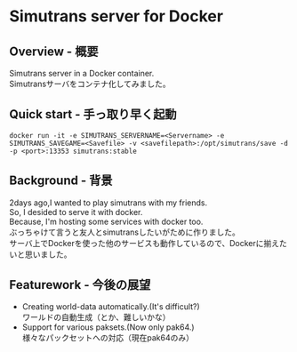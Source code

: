 Simutrans server for Docker
====

## Overview - 概要
 Simutrans server in a Docker container.  
 Simutransサーバをコンテナ化してみました。  

## Quick start - 手っ取り早く起動 

```docker run -it -e SIMUTRANS_SERVERNAME=<Servername> -e SIMUTRANS_SAVEGAME=<Savefile> -v <savefilepath>:/opt/simutrans/save -d -p <port>:13353 simutrans:stable```

## Background - 背景
 2days ago,I wanted to play simutrans with my friends.  
 So, I desided to serve it with docker.  
 Because, I'm hosting some services with docker too.  
 ぶっちゃけて言うと友人とsimutransしたいがために作りました。  
 サーバ上でDockerを使った他のサービスも動作しているので、Dockerに揃えたいと思いました。  

## Featurework - 今後の展望
 - Creating world-data automatically.(It's difficult?)  
   ワールドの自動生成（とか、難しいかな）  
 - Support for various paksets.(Now only pak64.)  
   様々なパックセットへの対応（現在pak64のみ）  
